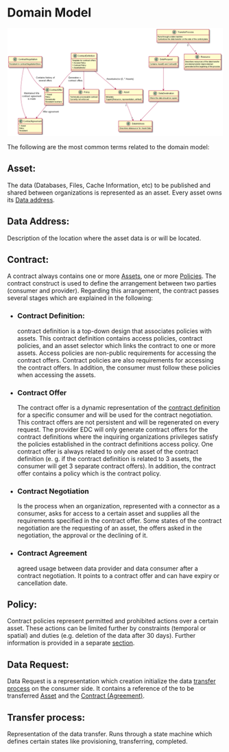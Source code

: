 # Domain Model

![domain_model](diagrams/domain-model.png)

The following are the most common terms related to the domain model:

## Asset:

The data (Databases, Files, Cache Information, etc) to be published and shared between organizations is represented as
an asset. Every asset owns its [Data address](#data-address).

## Data Address:

Description of the location where the asset data is or will be located.

## Contract:

A contract always contains one or more [Assets](#asset), one or more [Policies](#policy). The contract construct is used
to define the arrangement between two parties (consumer and provider). Regarding this arrangement, the contract passes
several stages which are explained in the following:

* ### Contract Definition:

  contract definition is a top-down design that associates policies with assets. This contract definition contains
  access policies, contract policies, and an asset selector which links the contract to one or more assets. Access
  policies are non-public requirements for accessing the contract offers. Contract policies are also requirements for
  accessing the contract offers. In addition, the consumer must follow these policies when accessing the assets.

* ### Contract Offer

  The contract offer is a dynamic representation of the [contract definition](#contract-definition)
  for a specific consumer and will be used for the contract negotiation. This contract offers are not persistent and
  will be regenerated on every request. The provider EDC will only generate contract offers for the contract definitions
  where the inquiring organizations privileges satisfy the policies established in the contract definitions access
  policy. One contract offer is always related to only one asset of the contract definition (e. g. if the contract
  definition is related to 3 assets, the consumer will get 3 separate contract offers). In addition, the contract offer
  contains a policy which is the contract policy.

* ### Contract Negotiation

  Is the process when an organization, represented with a connector as a consumer, asks for access to a certain asset
  and supplies all the requirements specified in the contract offer. Some states of the contract negotiation are the
  requesting of an asset, the offers asked in the negotiation, the approval or the declining of it.

* ### Contract Agreement

  agreed usage between data provider and data consumer after a contract negotiation. It points to a contract offer and
  can have expiry or cancellation date.

## Policy:

Contract policies represent permitted and prohibited actions over a certain asset. These actions can be limited further
by constraints (temporal or spatial) and duties (e.g. deletion of the data after 30 days). Further information is
provided in a separate [section](Policies.md).

## Data Request:

Data Request is a representation which creation initialize the data [transfer process](#transfer-process) on the
consumer side. It contains a reference of the to be transferred [Asset](#asset) and
the [Contract (Agreement)](#contract-agreement).

## Transfer process:

Representation of the data transfer. Runs through a state machine which defines certain states like provisioning,
transferring, completed.